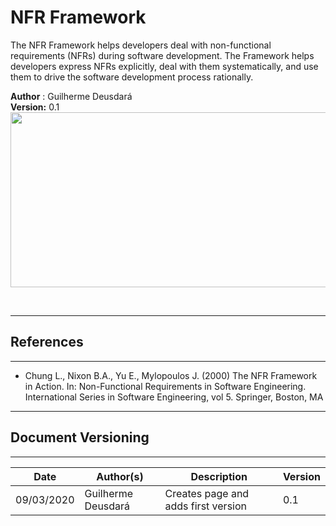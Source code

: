 # NFR Framework

The NFR Framework helps developers deal with non-functional requirements (NFRs) during software development. The Framework helps developers express NFRs explicitly, deal with them systematically, and use them to drive the software development process rationally.

**Author** : Guilherme Deusdará</br>
**Version:** 0.1</br>
[<img src="https://raw.githubusercontent.com/UnBArqDsw/2020.1_G2_TCLDL/dev/mkdocs/docs/base/requirements/modeling/images/NFR-easy-access-to-data-v0.png" width="524" height="280">](./images/NFR-easy-access-to-data-v0.png)

<br>

---
## References
---
- Chung L., Nixon B.A., Yu E., Mylopoulos J. (2000) The NFR Framework in Action. In: Non-Functional Requirements in Software Engineering. International Series in Software Engineering, vol 5. Springer, Boston, MA

***
## Document Versioning
---

| Date | Author(s) | Description | Version |
|------|-------|-----------|--------|
| 09/03/2020 | Guilherme Deusdará | Creates page and adds first version | 0.1 |

